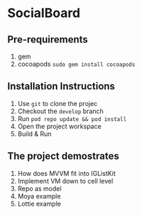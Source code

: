 #  SocialBoard

## Pre-requirements
1. gem
2. cocoapods
`sudo gem install cocoapods`

## Installation Instructions
1. Use `git` to clone the projec
2. Checkout the `develop` branch
3. Run `pod repo update && pod install`
4. Open the project workspace
5. Build & Run

## The project demostrates

1. How does MVVM fit into IGListKit
2. Implement VM down to cell level
3. Repo as model
4. Moya example
5. Lottie example
